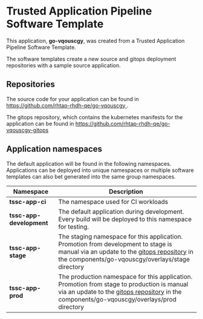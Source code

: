# Trusted Application Pipeline Software Template

This application, **go-vqouscgy**, was created from a Trusted Application Pipeline Software Template.

The software templates create a new source and gitops deployment repositories with a sample source application. 

## Repositories

The source code for your application can be found in [https://github.com/rhtap-rhdh-qe/go-vqouscgy ](https://github.com/rhtap-rhdh-qe/go-vqouscgy ).
 
The gitops repository, which contains the kubernetes manifests for the application can be found in 
[https://github.com/rhtap-rhdh-qe/go-vqouscgy-gitops ](https://github.com/rhtap-rhdh-qe/go-vqouscgy-gitops ) 

## Application namespaces 

The default application will be found in the following namespaces. Applications can be deployed into unique namespaces or multiple software templates can also bet generated into the same group namespaces.  

|  Namespace   |  Description   |  
| -------- | -------- |
| **tssc-app-ci** | The namespace used for CI workloads |
| **tssc-app-development** | The default application during development. Every build will be deployed to this namespace for testing. |
| **tssc-app-stage** | The staging namespace for this application. Promotion from development to stage is manual via an update to the [gitops repository](https://github.com/rhtap-rhdh-qe/go-vqouscgy-gitops ) in the components/go-vqouscgy/overlays/stage directory |
| **tssc-app-prod** | The production namespace for this application. Promotion from stage to production is manual via an update to the [gitops repository](https://github.com/rhtap-rhdh-qe/go-vqouscgy-gitops ) in the components/go-vqouscgy/overlays/prod directory |
